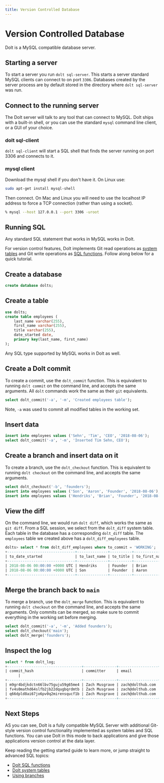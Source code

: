 ```yaml
---
title: Version Controlled Database
---
```


# Version Controlled Database

Dolt is a MySQL compatible database server. 

## Starting a server

To start a server you run `dolt sql-server`. This starts a server
standard MySQL clients can connect to on port `3306`. Databases
created by the server process are by default stored in the directory
where `dolt sql-server` was run.

## Connect to the running server

The Dolt server will talk to any tool that can connect to MySQL. Dolt
ships with a built-in shell, or you can use the standard `mysql`
command line client, or a GUI of your choice.

### dolt sql-client

`dolt sql-client` will start a SQL shell that finds the server running
on port 3306 and connects to it.

### mysql client

Download the mysql shell if you don't have it. On Linux use:

```bash
sudo apt-get install mysql-shell
```

Then connect. On Mac and Linux you will need to use the localhost IP
address to force a TCP connection (rather than using a socket).

```bash
% mysql --host 127.0.0.1 --port 3306 -uroot
```

## Running SQL

Any standard SQL statement that works in MySQL works in Dolt.

For version control features, Dolt implements Git read operations as
[system tables](../../reference/sql/dolt-system-tables.md) and Git
write operations as [SQL
functions](./../reference/sql/dolt-sql-functions.md). Follow along
below for a quick tutorial.

## Create a database

```sql
create database dolts;
```

## Create a table

```sql
use dolts;
create table employees (
    last_name varchar(255), 
    first_name varchar(255), 
    title varchar(255), 
    date_started date, 
    primary key(last_name, first_name)
);
```

Any SQL type supported by MySQL works in Dolt as well.

## Create a Dolt commit

To create a commit, use the `dolt_commit` function. This is equivalent
to running `dolt commit` on the command line, and accepts the same
arguments. All `dolt` commands work the same as their `git`
equivalents.

```sql
select dolt_commit('-a', '-m', 'Created employees table');
```

Note, `-a` was used to commit all modified tables in the working set.

## Insert data

```sql
insert into employees values ('Sehn', 'Tim', 'CEO', '2018-08-06');
select dolt_commit('-a', '-m', 'Inserted Tim Sehn, CEO');
```

## Create a branch and insert data on it

To create a branch, use the `dolt_checkout` function. This is
equivalent to running `dolt checkout` on the command line, and accepts
the same arguments.

```sql
select dolt_checkout('-b', 'founders');
insert into employees values ('Son', 'Aaron', 'Founder', '2018-08-06');
insert into employees values ('Hendriks', 'Brian', 'Founder', '2018-08-06');
```

## View the diff

On the command line, we would run `dolt diff`, which works the same as
`git diff`. From a SQL session, we select from the `dolt_diff` system
table. Each table in the database has a corresponding `dolt_diff`
table. The `employees` table we created above has a
`dolt_diff_employees` table.

```sql
dolts> select * from dolt_diff_employees where to_commit = 'WORKING';
+-------------------------------+--------------+----------+---------------+-----------+----------------+-------------------+----------------+------------+-----------------+----------------------------------+-----------------------------------+-----------+
| to_date_started               | to_last_name | to_title | to_first_name | to_commit | to_commit_date | from_date_started | from_last_name | from_title | from_first_name | from_commit                      | from_commit_date                  | diff_type |
+-------------------------------+--------------+----------+---------------+-----------+----------------+-------------------+----------------+------------+-----------------+----------------------------------+-----------------------------------+-----------+
| 2018-08-06 00:00:00 +0000 UTC | Hendriks     | Founder  | Brian         | WORKING   | NULL           | NULL              | NULL           | NULL       | NULL            | fv4s0mathd64slfb2jb22dqugbqrdmtb | 2021-12-07 01:00:31.821 +0000 UTC | added     |
| 2018-08-06 00:00:00 +0000 UTC | Son          | Founder  | Aaron         | WORKING   | NULL           | NULL              | NULL           | NULL       | NULL            | fv4s0mathd64slfb2jb22dqugbqrdmtb | 2021-12-07 01:00:31.821 +0000 UTC | added     |
+-------------------------------+--------------+----------+---------------+-----------+----------------+-------------------+----------------+------------+-----------------+----------------------------------+-----------------------------------+-----------+
```

## Merge the branch back to `main`

To merge a branch, use the `dolt_merge` function. This is equivalent
to running `dolt checkout` on the command line, and accepts the same
arguments. Only commits can be merged, so make sure to commit
everything in the working set before merging.

```sql
select dolt_commit('-a', '-m', 'Added founders');
select dolt_checkout('main');
select dolt_merge('founders');
```

## Inspect the log

```sql
select * from dolt_log;
+----------------------------------+---------------+------------------+-----------------------------------+----------------------------+
| commit_hash                      | committer     | email            | date                              | message
      |
+----------------------------------+---------------+------------------+-----------------------------------+----------------------------+
| m9gr4bdjkdctn66lbv75guju59g65me4 | Zach Musgrave | zach@dolthub.com | 2021-12-06 17:07:12.548 -0800 PST | Added founders             |
| fv4s0mathd64slfb2jb22dqugbqrdmtb | Zach Musgrave | zach@dolthub.com | 2021-12-06 17:00:31.821 -0800 PST | Inserted Tim Sehn, CEO     |
| q66dpld8ai67jo6pv0q2mirensqucf1b | Zach Musgrave | zach@dolthub.com | 2021-12-06 16:56:49.546 -0800 PST | Initialize data repository |
+----------------------------------+---------------+------------------+-----------------------------------+----------------------------+
```

## Next Steps

AS you can see, Dolt is a fully compatible MySQL Server with
additional Git-style version control functionality implemented as
system tables and SQL functions. You can use Dolt in this mode to back
applications and give those applications version control at the data
layer.

Keep reading the getting started guide to learn more, or jump straight
to advanced SQL topics:

* [Dolt SQL functions](../refernce/sql/dolt-sql-functions.md)
* [Dolt system tables](../reference/sql/dolt-system-tables.md)
* [Using branches](../reference/sql/branches.md)



